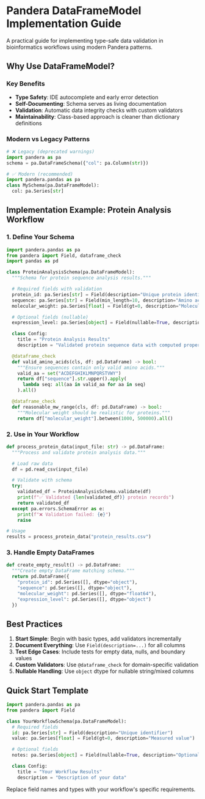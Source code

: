 # Pandera DataFrameModel Implementation Guide

A practical guide for implementing type-safe data validation in bioinformatics workflows using modern Pandera patterns.

## Why Use DataFrameModel?

### Key Benefits
- **Type Safety**: IDE autocomplete and early error detection
- **Self-Documenting**: Schema serves as living documentation
- **Validation**: Automatic data integrity checks with custom validators
- **Maintainability**: Class-based approach is cleaner than dictionary definitions

### Modern vs Legacy Patterns
```python
# ❌ Legacy (deprecated warnings)
import pandera as pa
schema = pa.DataFrameSchema({"col": pa.Column(str)})

# ✅ Modern (recommended)
import pandera.pandas as pa
class MySchema(pa.DataFrameModel):
  col: pa.Series[str]
```

## Implementation Example: Protein Analysis Workflow

### 1. Define Your Schema

```python
import pandera.pandas as pa
from pandera import Field, dataframe_check
import pandas as pd

class ProteinAnalysisSchema(pa.DataFrameModel):
  """Schema for protein sequence analysis results."""

  # Required fields with validation
  protein_id: pa.Series[str] = Field(description="Unique protein identifier")
  sequence: pa.Series[str] = Field(min_length=10, description="Amino acid sequence")
  molecular_weight: pa.Series[float] = Field(gt=0, description="Molecular weight in Da")

  # Optional fields (nullable)
  expression_level: pa.Series[object] = Field(nullable=True, description="Expression level")

  class Config:
    title = "Protein Analysis Results"
    description = "Validated protein sequence data with computed properties"

  @dataframe_check
  def valid_amino_acids(cls, df: pd.DataFrame) -> bool:
    """Ensure sequences contain only valid amino acids."""
    valid_aa = set("ACDEFGHIKLMNPQRSTVWY")
    return df["sequence"].str.upper().apply(
      lambda seq: all(aa in valid_aa for aa in seq)
    ).all()

  @dataframe_check
  def reasonable_mw_range(cls, df: pd.DataFrame) -> bool:
    """Molecular weight should be realistic for proteins."""
    return df["molecular_weight"].between(1000, 500000).all()
```

### 2. Use in Your Workflow

```python
def process_protein_data(input_file: str) -> pd.DataFrame:
  """Process and validate protein analysis data."""

  # Load raw data
  df = pd.read_csv(input_file)

  # Validate with schema
  try:
    validated_df = ProteinAnalysisSchema.validate(df)
    print(f"✅ Validated {len(validated_df)} protein records")
    return validated_df
  except pa.errors.SchemaError as e:
    print(f"❌ Validation failed: {e}")
    raise

# Usage
results = process_protein_data("protein_results.csv")
```

### 3. Handle Empty DataFrames

```python
def create_empty_result() -> pd.DataFrame:
  """Create empty DataFrame matching schema."""
  return pd.DataFrame({
    "protein_id": pd.Series([], dtype="object"),
    "sequence": pd.Series([], dtype="object"),
    "molecular_weight": pd.Series([], dtype="float64"),
    "expression_level": pd.Series([], dtype="object")
  })
```

## Best Practices

1. **Start Simple**: Begin with basic types, add validators incrementally
2. **Document Everything**: Use `Field(description=...)` for all columns
3. **Test Edge Cases**: Include tests for empty data, nulls, and boundary values
4. **Custom Validators**: Use `@dataframe_check` for domain-specific validation
5. **Nullable Handling**: Use `object` dtype for nullable string/mixed columns

## Quick Start Template

```python
import pandera.pandas as pa
from pandera import Field

class YourWorkflowSchema(pa.DataFrameModel):
  # Required fields
  id: pa.Series[str] = Field(description="Unique identifier")
  value: pa.Series[float] = Field(gt=0, description="Measured value")

  # Optional fields
  notes: pa.Series[object] = Field(nullable=True, description="Optional notes")

  class Config:
    title = "Your Workflow Results"
    description = "Description of your data"
```

Replace field names and types with your workflow's specific requirements.
